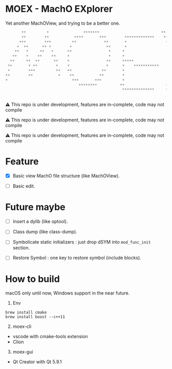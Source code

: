 # MOEX - MachO EXplorer

Yet another MachOView, and trying to be a better one.


```c
       **         *               *******                           **               
       **        **           ****       ***        *************    **              
      ***        ***         **            **       *                 **         *** 
     *  **      ** *        *               **      *                   **      **   
    **   *     **   *      **                *     *                     **    **    
   **    *    **    **     *                 *     *                      *** **     
  **     **  **      **    *                **     *****                    **       
 **       * **        *    *                *      *    ***********        ****      
 *        ***         **   **             **       *                      **  **     
**        **           *    **           **        *                     **    **    
*                            ***       ***         *                   ***       **  
                                ********          **                  **          ** 
                                                   **************     *            **
                                                                                    *
```


⚠️ This repo is under development, features are in-complete, code may not compile

⚠️ This repo is under development, features are in-complete, code may not compile

⚠️ This repo is under development, features are in-complete, code may not compile


# Feature

- [X] Basic view MachO file structure (like MachOView).
- [ ] Basic edit.


# Future maybe

- [ ] Insert a dylib (like optool).
- [ ] Class dump (like class-dump).
- [ ] Symbolicate static initializers : just drop dSYM into `mod_func_init` section.
- [ ] Restore Symbol : one key to restore symbol (include blocks).


# How to build 

macOS only until now, Windows support in the near future.

1. Env

```
brew install cmake
brew install boost --c++11
```

2. moex-cli

- vscode with cmake-tools extension
- Clion

3. moex-gui

- Qt Creator with Qt 5.9.1

